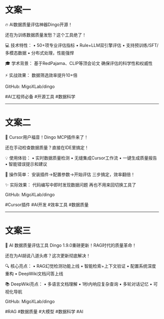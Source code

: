 # 文案一
🔥 AI数据质量评估神器Dingo开源！

还在为训练数据质量发愁？这个工具绝了！

💻 技术特性：
• 50+项专业评估指标
• Rule+LLM双引擎评估
• 支持预训练/SFT/多模态数据
• 分布式处理，性能强悍

🎓 学术背景：
基于RedPajama、CLIP等顶会论文
确保评估的科学性和权威性

⚡ 实战效果：
数据筛选效率提升10+倍

GitHub: MigoXLab/dingo

#AI工程师必备 #开源工具 #数据科学

---

# 文案二
🚀 Cursor用户福音！Dingo MCP插件来了！

还在手动检查数据质量？直接在IDE里搞定！

💡 使用体验：
• 实时数据质量检测
• 无缝集成Cursor工作流
• 一键生成质量报告
• 智能错误提示和建议

🔧 操作简单：
安装插件→配置参数→开始评估
三步搞定，效率翻倍！

✨ 实际效果：
代码编写中即时发现数据问题
再也不用来回切换工具了

GitHub: MigoXLab/dingo

#Cursor插件 #AI开发 #效率工具 #数据质量

---

# 文案三
🎉 AI 数据质量评估工具 Dingo 1.9.0重磅更新！RAG时代的质量革命！

还在为AI胡说八道头疼？这次更新彻底解决！

🔍 核心亮点：
• RAG幻觉检测功能上线
• 智能检索+上下文验证
• 配置系统深度重构
• DeepWiki文档问答上线

📚 DeepWiki亮点：
• 多语言文档理解
• 1秒内响应复杂查询
• 多轮对话记忆
• 可视化导航

GitHub: MigoXLab/dingo

#RAG #数据质量 #大模型 #数据科学 #AI
